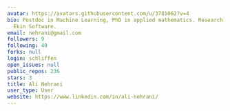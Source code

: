```yaml
---
avatar: https://avatars.githubusercontent.com/u/3781062?v=4
bio: Postdoc in Machine Learning, PhD in applied mathematics. Research engineer at
  Ekin Software.
email: nehrani@gmail.com
followers: 9
following: 40
forks: null
login: schliffen
open_issues: null
public_repos: 236
stars: 3
title: Ali Nehrani
user_type: User
website: https://www.linkedin.com/in/ali-nehrani/
---
```

